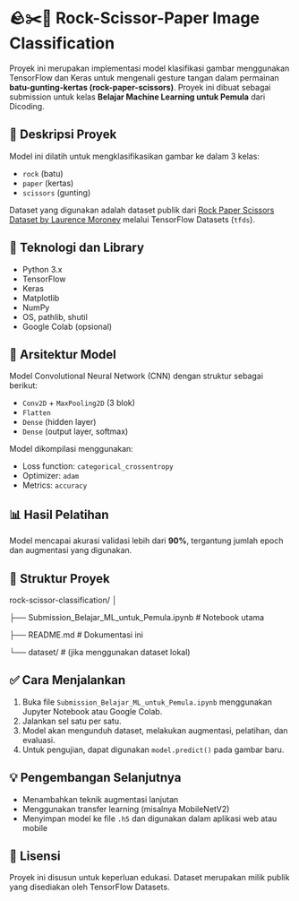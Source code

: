 # 🪨✂️🧻 Rock-Scissor-Paper Image Classification

Proyek ini merupakan implementasi model klasifikasi gambar menggunakan TensorFlow dan Keras untuk mengenali gesture tangan dalam permainan **batu-gunting-kertas (rock-paper-scissors)**. Proyek ini dibuat sebagai submission untuk kelas **Belajar Machine Learning untuk Pemula** dari Dicoding.

## 📁 Deskripsi Proyek

Model ini dilatih untuk mengklasifikasikan gambar ke dalam 3 kelas:
- `rock` (batu)
- `paper` (kertas)
- `scissors` (gunting)

Dataset yang digunakan adalah dataset publik dari [Rock Paper Scissors Dataset by Laurence Moroney](https://laurencemoroney.com/rock-paper-scissors-dataset/) melalui TensorFlow Datasets (`tfds`).

## 🚀 Teknologi dan Library

- Python 3.x
- TensorFlow
- Keras
- Matplotlib
- NumPy
- OS, pathlib, shutil
- Google Colab (opsional)

## 🧠 Arsitektur Model

Model Convolutional Neural Network (CNN) dengan struktur sebagai berikut:

- `Conv2D` + `MaxPooling2D` (3 blok)
- `Flatten`
- `Dense` (hidden layer)
- `Dense` (output layer, softmax)

Model dikompilasi menggunakan:
- Loss function: `categorical_crossentropy`
- Optimizer: `adam`
- Metrics: `accuracy`

## 📊 Hasil Pelatihan

Model mencapai akurasi validasi lebih dari **90%**, tergantung jumlah epoch dan augmentasi yang digunakan.

## 📂 Struktur Proyek
  rock-scissor-classification/
  │
  
  ├── Submission_Belajar_ML_untuk_Pemula.ipynb # Notebook utama
  
  ├── README.md # Dokumentasi ini
  
  └── dataset/ # (jika menggunakan dataset lokal)

## ✅ Cara Menjalankan

1. Buka file `Submission_Belajar_ML_untuk_Pemula.ipynb` menggunakan Jupyter Notebook atau Google Colab.
2. Jalankan sel satu per satu.
3. Model akan mengunduh dataset, melakukan augmentasi, pelatihan, dan evaluasi.
4. Untuk pengujian, dapat digunakan `model.predict()` pada gambar baru.

## 💡 Pengembangan Selanjutnya

- Menambahkan teknik augmentasi lanjutan
- Menggunakan transfer learning (misalnya MobileNetV2)
- Menyimpan model ke file `.h5` dan digunakan dalam aplikasi web atau mobile

## 📝 Lisensi

Proyek ini disusun untuk keperluan edukasi. Dataset merupakan milik publik yang disediakan oleh TensorFlow Datasets.


